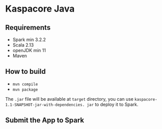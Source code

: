 # Kaspacore Java

## Requirements
 - Spark min 3.2.2
 - Scala 2.13
 - openJDK min 11
 - Maven

## How to build
 - `mvn compile`
 - `mvn package`
   
The `.jar` file will be available at `target` directory, you can use `kaspacore-1.1-SNAPSHOT-jar-with-dependencies.
jar` to deploy it to Spark.

## Submit the App to Spark

[//]: # (TODO: Add step-by-step to submit the Applications to Spark)